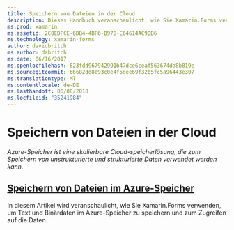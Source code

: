 ```yaml
---
title: Speichern von Dateien in der Cloud
description: Dieses Handbuch veranschaulicht, wie Sie Xamarin.Forms verwenden, um Text und Binärdaten im Azure-Speicher zu speichern und zum Zugreifen auf die Daten.
ms.prod: xamarin
ms.assetid: 2C0EDFCE-6DB4-4BF6-B978-E64614AC9DB6
ms.technology: xamarin-forms
author: davidbritch
ms.author: dabritch
ms.date: 06/16/2017
ms.openlocfilehash: 623fdd967942991b47dce6ceaf563674da8b819e
ms.sourcegitcommit: 66682dd8e93c0e4f5dee69f32b5fc5a96443e307
ms.translationtype: MT
ms.contentlocale: de-DE
ms.lasthandoff: 06/08/2018
ms.locfileid: "35241984"
---
```

# <a name="storing-files-in-the-cloud"></a>Speichern von Dateien in der Cloud

_Azure-Speicher ist eine skalierbare Cloud-speicherlösung, die zum Speichern von unstrukturierte und strukturierte Daten verwendet werden kann._

## <a name="storing-files-in-azure-storageazure-storagemd"></a>[Speichern von Dateien im Azure-Speicher](azure-storage.md)

In diesem Artikel wird veranschaulicht, wie Sie Xamarin.Forms verwenden, um Text und Binärdaten im Azure-Speicher zu speichern und zum Zugreifen auf die Daten.

